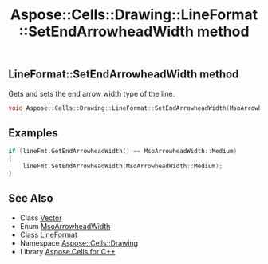 ﻿---
title: Aspose::Cells::Drawing::LineFormat::SetEndArrowheadWidth method
linktitle: SetEndArrowheadWidth
second_title: Aspose.Cells for C++ API Reference
description: 'Aspose::Cells::Drawing::LineFormat::SetEndArrowheadWidth method. Gets and sets the end arrow width type of the line in C++.'
type: docs
weight: 2400
url: /cpp/aspose.cells.drawing/lineformat/setendarrowheadwidth/
---
## LineFormat::SetEndArrowheadWidth method


Gets and sets the end arrow width type of the line.

```cpp
void Aspose::Cells::Drawing::LineFormat::SetEndArrowheadWidth(MsoArrowheadWidth value)
```


## Examples


```cpp
if (lineFmt.GetEndArrowheadWidth() == MsoArrowheadWidth::Medium)
{
    lineFmt.SetEndArrowheadWidth(MsoArrowheadWidth::Medium);
}
```

## See Also

* Class [Vector](../../../aspose.cells/vector/)
* Enum [MsoArrowheadWidth](../../msoarrowheadwidth/)
* Class [LineFormat](../)
* Namespace [Aspose::Cells::Drawing](../../)
* Library [Aspose.Cells for C++](../../../)
